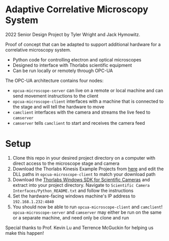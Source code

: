 # Adaptive Correlative Microscopy System
2022 Senior Design Project by Tyler Wright and Jack Hymowitz. 

Proof of concept that can be adapted to support additional hardware for a correlative microscopy system.
- Python code for controlling electron and optical microscopes
- Designed to interface with Thorlabs scientific equipment
- Can be run locally or remotely through OPC-UA

The OPC-UA architecture contains four nodes:
- `opcua-microscope-server` can live on a remote or local machine and can send movement instructions to the client
- `opcua-microscope-client` interfaces with a machine that is connected to the stage and will tell the hardware to move
- `camclient` interfaces with the camera and streams the live feed to `camserver`
- `camserver` tells `camclient` to start and receives the camera feed

# Setup
1. Clone this repo in your desired project directory on a computer with direct access to the microscope stage and camera
2. Download the Thorlabs Kinesis Example Projects from [here](https://www.thorlabs.com/newgrouppage9.cfm?objectgroup_id=10285) and edit the DLL paths in `opcua-microscope-client` to match your download path
3. Download the [Thorlabs Windows SDK for Scientific Cameras](https://www.thorlabs.com/software_pages/viewsoftwarepage.cfm?code=ThorCam) and extract into your project directory. Navigate to `Scientific Camera Interfaces/Python_README.txt` and follow the instructions
4. Set the hardware-facing windows machine's IP address to `192.168.1.232:4840`
5. You should now be able to run `opcua-microscope-client` and `camclient`! `opcua-microscope-server` and `camserver` may either be run on the same or a separate machine, and need only be clone and run

Special thanks to Prof. Kevin Lu and Terrence McGuckin for helping us make this happen!
